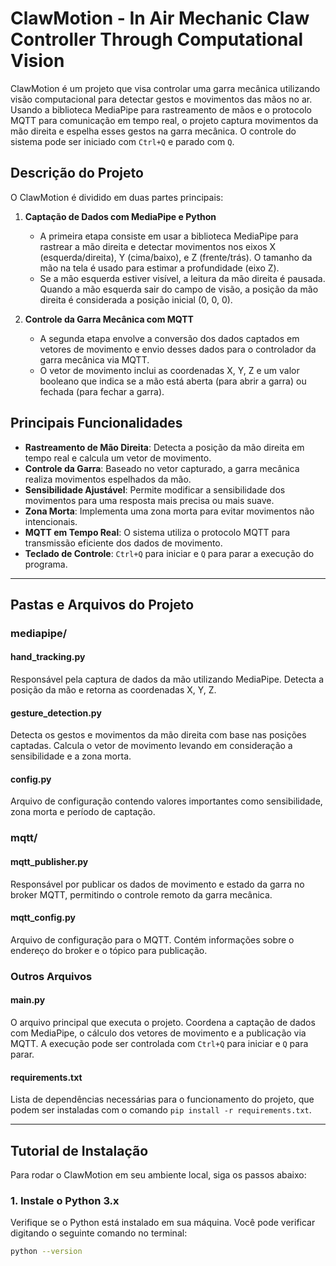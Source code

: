 # ClawMotion - In Air Mechanic Claw Controller Through Computational Vision

ClawMotion é um projeto que visa controlar uma garra mecânica utilizando visão computacional para detectar gestos e movimentos das mãos no ar. Usando a biblioteca MediaPipe para rastreamento de mãos e o protocolo MQTT para comunicação em tempo real, o projeto captura movimentos da mão direita e espelha esses gestos na garra mecânica. O controle do sistema pode ser iniciado com `Ctrl+Q` e parado com `Q`.

## Descrição do Projeto

O ClawMotion é dividido em duas partes principais:

1. **Captação de Dados com MediaPipe e Python**
   - A primeira etapa consiste em usar a biblioteca MediaPipe para rastrear a mão direita e detectar movimentos nos eixos X (esquerda/direita), Y (cima/baixo), e Z (frente/trás). O tamanho da mão na tela é usado para estimar a profundidade (eixo Z).
   - Se a mão esquerda estiver visível, a leitura da mão direita é pausada. Quando a mão esquerda sair do campo de visão, a posição da mão direita é considerada a posição inicial (0, 0, 0).

2. **Controle da Garra Mecânica com MQTT**
   - A segunda etapa envolve a conversão dos dados captados em vetores de movimento e envio desses dados para o controlador da garra mecânica via MQTT.
   - O vetor de movimento inclui as coordenadas X, Y, Z e um valor booleano que indica se a mão está aberta (para abrir a garra) ou fechada (para fechar a garra).

## Principais Funcionalidades
- **Rastreamento de Mão Direita**: Detecta a posição da mão direita em tempo real e calcula um vetor de movimento.
- **Controle da Garra**: Baseado no vetor capturado, a garra mecânica realiza movimentos espelhados da mão.
- **Sensibilidade Ajustável**: Permite modificar a sensibilidade dos movimentos para uma resposta mais precisa ou mais suave.
- **Zona Morta**: Implementa uma zona morta para evitar movimentos não intencionais.
- **MQTT em Tempo Real**: O sistema utiliza o protocolo MQTT para transmissão eficiente dos dados de movimento.
- **Teclado de Controle**: `Ctrl+Q` para iniciar e `Q` para parar a execução do programa.

---

## Pastas e Arquivos do Projeto

### mediapipe/
#### hand_tracking.py
Responsável pela captura de dados da mão utilizando MediaPipe. Detecta a posição da mão e retorna as coordenadas X, Y, Z.

#### gesture_detection.py
Detecta os gestos e movimentos da mão direita com base nas posições captadas. Calcula o vetor de movimento levando em consideração a sensibilidade e a zona morta.

#### config.py
Arquivo de configuração contendo valores importantes como sensibilidade, zona morta e período de captação.

### mqtt/
#### mqtt_publisher.py
Responsável por publicar os dados de movimento e estado da garra no broker MQTT, permitindo o controle remoto da garra mecânica.

#### mqtt_config.py
Arquivo de configuração para o MQTT. Contém informações sobre o endereço do broker e o tópico para publicação.

### Outros Arquivos
#### main.py
O arquivo principal que executa o projeto. Coordena a captação de dados com MediaPipe, o cálculo dos vetores de movimento e a publicação via MQTT. A execução pode ser controlada com `Ctrl+Q` para iniciar e `Q` para parar.

#### requirements.txt
Lista de dependências necessárias para o funcionamento do projeto, que podem ser instaladas com o comando `pip install -r requirements.txt`.

---

## Tutorial de Instalação

Para rodar o ClawMotion em seu ambiente local, siga os passos abaixo:

### 1. Instale o Python 3.x
Verifique se o Python está instalado em sua máquina. Você pode verificar digitando o seguinte comando no terminal:

```bash
python --version
